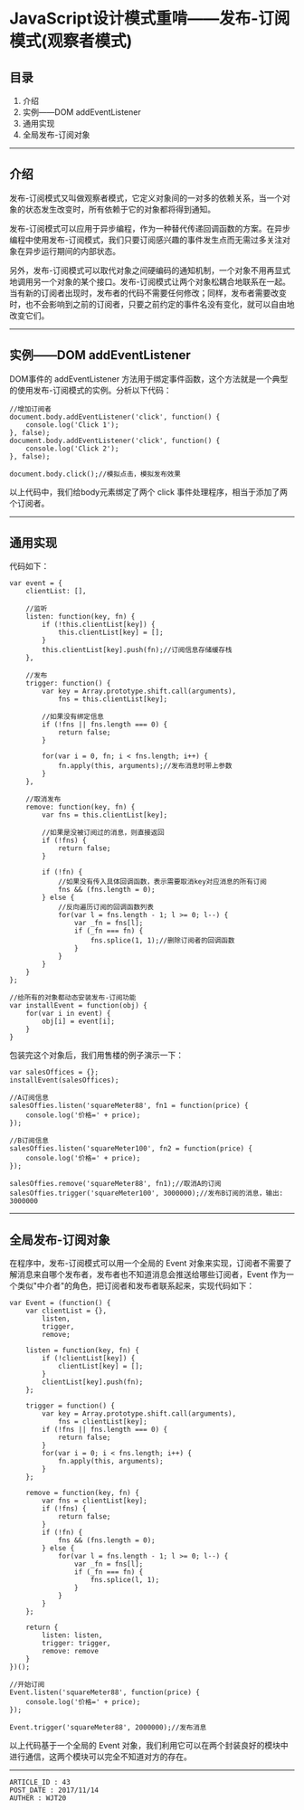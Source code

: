 
# JavaScript设计模式重啃——发布-订阅模式(观察者模式) #

## 目录 ##

1. 介绍
2. 实例——DOM addEventListener
3. 通用实现
4. 全局发布-订阅对象

---

## 介绍 ##

发布-订阅模式又叫做观察者模式，它定义对象间的一对多的依赖关系，当一个对象的状态发生改变时，所有依赖于它的对象都将得到通知。

发布-订阅模式可以应用于异步编程，作为一种替代传递回调函数的方案。在异步编程中使用发布-订阅模式，我们只要订阅感兴趣的事件发生点而无需过多关注对象在异步运行期间的内部状态。

另外，发布-订阅模式可以取代对象之间硬编码的通知机制，一个对象不用再显式地调用另一个对象的某个接口。发布-订阅模式让两个对象松耦合地联系在一起。当有新的订阅者出现时，发布者的代码不需要任何修改；同样，发布者需要改变时，也不会影响到之前的订阅者，只要之前约定的事件名没有变化，就可以自由地改变它们。

---

## 实例——DOM addEventListener ##

DOM事件的 addEventListener 方法用于绑定事件函数，这个方法就是一个典型的使用发布-订阅模式的实例。分析以下代码：

```
//增加订阅者
document.body.addEventListener('click', function() {
    console.log('Click 1');
}, false);
document.body.addEventListener('click', function() {
    console.log('Click 2');
}, false);

document.body.click();//模拟点击，模拟发布效果
```

以上代码中，我们给body元素绑定了两个 click 事件处理程序，相当于添加了两个订阅者。

---

## 通用实现 ##

代码如下：

```
var event = {
    clientList: [],

    //监听
    listen: function(key, fn) {
        if (!this.clientList[key]) {
            this.clientList[key] = [];
        }
        this.clientList[key].push(fn);//订阅信息存储缓存栈
    },

    //发布
    trigger: function() {
        var key = Array.prototype.shift.call(arguments),
            fns = this.clientList[key];

        //如果没有绑定信息
        if (!fns || fns.length === 0) {
            return false;
        }

        for(var i = 0, fn; i < fns.length; i++) {
            fn.apply(this, arguments);//发布消息时带上参数
        }
    },

    //取消发布
    remove: function(key, fn) {
        var fns = this.clientList[key];

        //如果是没被订阅过的消息，则直接返回
        if (!fns) {
            return false;
        }

        if (!fn) {
            //如果没有传入具体回调函数，表示需要取消key对应消息的所有订阅
            fns && (fns.length = 0);
        } else {
            //反向遍历订阅的回调函数列表
            for(var l = fns.length - 1; l >= 0; l--) {
                var _fn = fns[l];
                if (_fn === fn) {
                    fns.splice(1, 1);//删除订阅者的回调函数
                }
            }
        }
    }
};

//给所有的对象都动态安装发布-订阅功能
var installEvent = function(obj) {
    for(var i in event) {
        obj[i] = event[i];
    }
}
```

包装完这个对象后，我们用售楼的例子演示一下：

```
var salesOffices = {};
installEvent(salesOffices);

//A订阅信息
salesOffies.listen('squareMeter88', fn1 = function(price) {
    console.log('价格=' + price);
});

//B订阅信息
salesOffies.listen('squareMeter100', fn2 = function(price) {
    console.log('价格=' + price);
});

salesOffies.remove('squareMeter88', fn1);//取消A的订阅
salesOffies.trigger('squareMeter100', 3000000);//发布B订阅的消息，输出: 3000000
```

---

## 全局发布-订阅对象 ##

在程序中，发布-订阅模式可以用一个全局的 Event 对象来实现，订阅者不需要了解消息来自哪个发布者，发布者也不知道消息会推送给哪些订阅者，Event 作为一个类似"中介者"的角色，把订阅者和发布者联系起来，实现代码如下：

```
var Event = (function() {
    var clientList = {},
        listen,
        trigger,
        remove;

    listen = function(key, fn) {
        if (!clientList[key]) {
            clientList[key] = [];
        }
        clientList[key].push(fn);
    };

    trigger = function() {
        var key = Array.prototype.shift.call(arguments),
            fns = clientList[key];
        if (!fns || fns.length === 0) {
            return false;
        }
        for(var i = 0; i < fns.length; i++) {
            fn.apply(this, arguments);
        }
    };

    remove = function(key, fn) {
        var fns = clientList[key];
        if (!fns) {
            return false;
        }
        if (!fn) {
            fns && (fns.length = 0);
        } else {
            for(var l = fns.length - 1; l >= 0; l--) {
                var _fn = fns[l];
                if (_fn === fn) {
                    fns.splice(l, 1);
                }
            }
        }
    };

    return {
        listen: listen,
        trigger: trigger,
        remove: remove
    }
})();

//开始订阅
Event.listen('squareMeter88', function(price) {
    console.log('价格=' + price);
});

Event.trigger('squareMeter88', 2000000);//发布消息
```

以上代码基于一个全局的 Event 对象，我们利用它可以在两个封装良好的模块中进行通信，这两个模块可以完全不知道对方的存在。

---

```
ARTICLE_ID : 43
POST_DATE : 2017/11/14
AUTHER : WJT20
```

